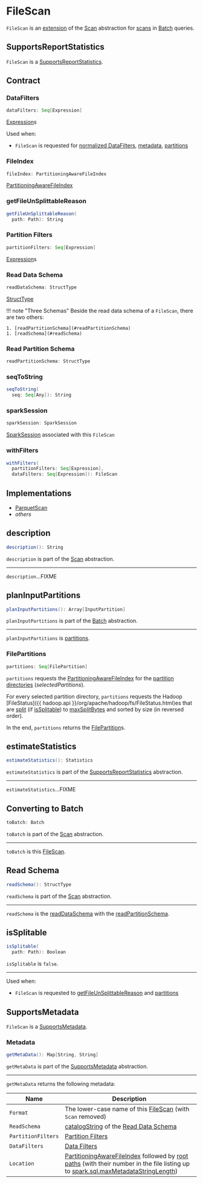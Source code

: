 # FileScan

`FileScan` is an [extension](#contract) of the [Scan](../connector/Scan.md) abstraction for [scans](#implementations) in [Batch](../connector/Batch.md) queries.

## <span id="SupportsReportStatistics"> SupportsReportStatistics

`FileScan` is a [SupportsReportStatistics](../connector/SupportsReportStatistics.md).

## Contract

### <span id="dataFilters"> DataFilters

```scala
dataFilters: Seq[Expression]
```

[Expression](../expressions/Expression.md)s

Used when:

* `FileScan` is requested for [normalized DataFilters](#normalizedDataFilters), [metadata](#getMetaData), [partitions](#partitions)

### <span id="fileIndex"> FileIndex

```scala
fileIndex: PartitioningAwareFileIndex
```

[PartitioningAwareFileIndex](PartitioningAwareFileIndex.md)

### <span id="getFileUnSplittableReason"> getFileUnSplittableReason

```scala
getFileUnSplittableReason(
  path: Path): String
```

### <span id="partitionFilters"> Partition Filters

```scala
partitionFilters: Seq[Expression]
```

[Expression](../expressions/Expression.md)s

### <span id="readDataSchema"> Read Data Schema

```scala
readDataSchema: StructType
```

[StructType](../types/StructType.md)

!!! note "Three Schemas"
    Beside the read data schema of a `FileScan`, there are two others:

    1. [readPartitionSchema](#readPartitionSchema)
    1. [readSchema](#readSchema)

### <span id="readPartitionSchema"> Read Partition Schema

```scala
readPartitionSchema: StructType
```

### <span id="seqToString"> seqToString

```scala
seqToString(
  seq: Seq[Any]): String
```

### <span id="sparkSession"> sparkSession

```scala
sparkSession: SparkSession
```

[SparkSession](../SparkSession.md) associated with this `FileScan`

### <span id="withFilters"> withFilters

```scala
withFilters(
  partitionFilters: Seq[Expression],
  dataFilters: Seq[Expression]): FileScan
```

## Implementations

* [ParquetScan](parquet/ParquetScan.md)
* _others_

## <span id="description"> description

```scala
description(): String
```

`description` is part of the [Scan](../connector/Scan.md#description) abstraction.

---

`description`...FIXME

## <span id="planInputPartitions"> planInputPartitions

```scala
planInputPartitions(): Array[InputPartition]
```

`planInputPartitions` is part of the [Batch](../connector/Batch.md#planInputPartitions) abstraction.

---

`planInputPartitions` is [partitions](#partitions).

### <span id="partitions"> FilePartitions

```scala
partitions: Seq[FilePartition]
```

`partitions` requests the [PartitioningAwareFileIndex](#fileIndex) for the [partition directories](PartitioningAwareFileIndex.md#listFiles) (_selectedPartitions_).

For every selected partition directory, `partitions` requests the Hadoop [FileStatus]({{ hadoop.api }}/org/apache/hadoop/fs/FileStatus.html)es that are [split](../PartitionedFileUtil.md#splitFiles) (if [isSplitable](#isSplitable)) to [maxSplitBytes](FilePartition.md#maxSplitBytes) and sorted by size (in reversed order).

In the end, `partitions` returns the [FilePartition](FilePartition.md#getFilePartitions)s.

## <span id="estimateStatistics"> estimateStatistics

```scala
estimateStatistics(): Statistics
```

`estimateStatistics` is part of the [SupportsReportStatistics](../connector/SupportsReportStatistics.md#estimateStatistics) abstraction.

---

`estimateStatistics`...FIXME

## <span id="toBatch"> Converting to Batch

```scala
toBatch: Batch
```

`toBatch` is part of the [Scan](../connector/Scan.md#toBatch) abstraction.

---

`toBatch` is this [FileScan](#implementations).

## <span id="readSchema"> Read Schema

```scala
readSchema(): StructType
```

`readSchema` is part of the [Scan](../connector/Scan.md#readSchema) abstraction.

---

`readSchema` is the [readDataSchema](#readDataSchema) with the [readPartitionSchema](#readPartitionSchema).

## <span id="isSplitable"> isSplitable

```scala
isSplitable(
  path: Path): Boolean
```

`isSplitable` is `false`.

---

Used when:

* `FileScan` is requested to [getFileUnSplittableReason](#getFileUnSplittableReason) and [partitions](#partitions)

## <span id="SupportsMetadata"> SupportsMetadata

`FileScan` is a [SupportsMetadata](../connector/SupportsMetadata.md).

### <span id="getMetaData"> Metadata

```scala
getMetaData(): Map[String, String]
```

`getMetaData` is part of the [SupportsMetadata](../connector/SupportsMetadata.md#getMetaData) abstraction.

---

`getMetaData` returns the following metadata:

Name | Description
-----|------------
 `Format` | The lower-case name of this [FileScan](#implementations) (with `Scan` removed)
 `ReadSchema` | [catalogString](../types/StructType.md#catalogString) of the [Read Data Schema](#readDataSchema)
 `PartitionFilters` | [Partition Filters](#partitionFilters)
 `DataFilters` | [Data Filters](#dataFilters)
 `Location` | [PartitioningAwareFileIndex](#fileIndex) followed by [root paths](FileIndex.md#rootPaths) (with their number in the file listing up to [spark.sql.maxMetadataStringLength](../configuration-properties.md#spark.sql.maxMetadataStringLength))
